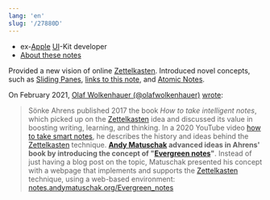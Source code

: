 ```yaml
---
lang: 'en'
slug: '/27880D'
---
```


- ex-[Apple](./../.././docs/pages/Apple.md) [UI](./../.././docs/pages/UIUX.md)-Kit developer
- [About these notes](https://notes.andymatuschak.org/)

Provided a new vision of online [Zettelkasten](./../.././docs/pages/Atomic%20Notes.md).
Introduced novel concepts, such as [Sliding Panes](./../.././docs/pages/Sliding%20Panes.md), [links to this note](./../.././docs/pages/Backlink.md), and [Atomic Notes](./../.././docs/pages/Atomic%20Notes.md).

On February 2021, [Olaf Wolkenhauer (@olafwolkenhauer)](https://twitter.com/OlafWolkenhauer) [wrote](https://agenda.community/t/zettelkasten-roam-obsidian-remnote-notion-and-cong-does-not-work-as-expected/71102):

> Sönke Ahrens published 2017 the book _How to take intelligent notes_, which picked up on the [Zettelkasten](./../.././docs/pages/Atomic%20Notes.md) idea and discussed its value in boosting writing, learning, and thinking. In a 2020 YouTube video [how to take smart notes](https://www.youtube.com/watch?v=nPOI4f7yCag), he describes the history and ideas behind the [Zettelkasten](./../.././docs/pages/Atomic%20Notes.md) technique. **[Andy Matuschak](./../.././docs/pages/Andy%20Matuschak.md) advanced ideas in Ahrens' book by introducing the concept of "[Evergreen notes](./../.././docs/pages/Evergreen%20notes.md)"**. Instead of just having a blog post on the topic, Matuschak presented his concept with a webpage that implements and supports the [Zettelkasten](./../.././docs/pages/Atomic%20Notes.md) technique, using a web-based environment: [notes.andymatuschak.org/Evergreen_notes](https://notes.andymatuschak.org/Evergreen_notes)

<head>
  <html lang="en-US"/>
</head>
